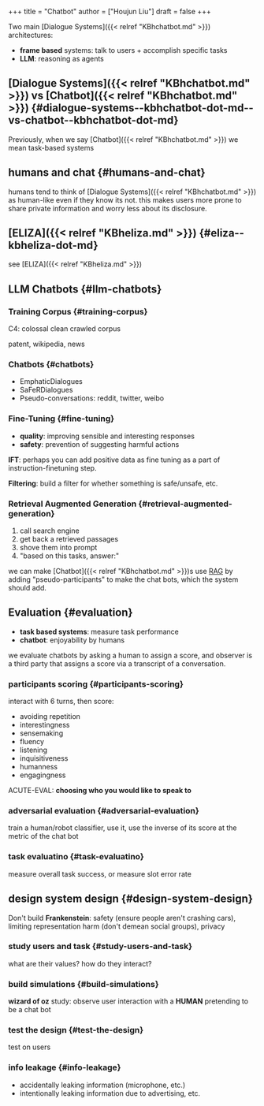 +++
title = "Chatbot"
author = ["Houjun Liu"]
draft = false
+++

Two main [Dialogue Systems]({{< relref "KBhchatbot.md" >}}) architectures:

-   **frame based** systems: talk to users + accomplish specific tasks
-   **LLM**: reasoning as agents


## [Dialogue Systems]({{< relref "KBhchatbot.md" >}}) vs [Chatbot]({{< relref "KBhchatbot.md" >}}) {#dialogue-systems--kbhchatbot-dot-md--vs-chatbot--kbhchatbot-dot-md}

Previously, when we say [Chatbot]({{< relref "KBhchatbot.md" >}}) we mean task-based systems


## humans and chat {#humans-and-chat}

humans tend to think of [Dialogue Systems]({{< relref "KBhchatbot.md" >}}) as human-like even if they know its not. this makes users more prone to share private information and worry less about its disclosure.


## [ELIZA]({{< relref "KBheliza.md" >}}) {#eliza--kbheliza-dot-md}

see [ELIZA]({{< relref "KBheliza.md" >}})


## LLM Chatbots {#llm-chatbots}


### Training Corpus {#training-corpus}

C4: colossal clean crawled corpus

patent, wikipedia, news


### Chatbots {#chatbots}

-   EmphaticDialogues
-   SaFeRDialogues
-   Pseudo-conversations: reddit, twitter, weibo


### Fine-Tuning {#fine-tuning}

-   **quality**: improving sensible and interesting responses
-   **safety**: prevention of suggesting harmful actions

**IFT**: perhaps you can add positive data as fine tuning as a part of instruction-finetuning step.

**Filtering**: build a filter for whether something is safe/unsafe, etc.


### Retrieval Augmented Generation {#retrieval-augmented-generation}

1.  call search engine
2.  get back a retrieved passages
3.  shove them into prompt
4.  "based on this tasks, answer:"

we can make [Chatbot]({{< relref "KBhchatbot.md" >}})s use [RAG](#retrieval-augmented-generation) by adding "pseudo-participants" to make the chat bots, which the system should add.


## Evaluation {#evaluation}

-   **task based systems**: measure task performance
-   **chatbot**: enjoyability by humans

we evaluate chatbots by asking a human to assign a score, and observer is a third party that assigns a score via a transcript of a conversation.


### participants scoring {#participants-scoring}

interact with 6 turns, then score:

-   avoiding repetition
-   interestingness
-   sensemaking
-   fluency
-   listening
-   inquisitiveness
-   humanness
-   engagingness

ACUTE-EVAL: **choosing who you would like to speak to**


### adversarial evaluation {#adversarial-evaluation}

train a human/robot classifier, use it, use the inverse of its score at the metric of the chat bot


### task evaluatino {#task-evaluatino}

measure overall task success, or measure slot error rate


## design system design {#design-system-design}

Don't build **Frankenstein**: safety (ensure people aren't crashing cars), limiting representation harm (don't demean social groups), privacy


### study users and task {#study-users-and-task}

what are their values? how do they interact?


### build simulations {#build-simulations}

**wizard of oz** study: observe user interaction with a **HUMAN** pretending to be a chat bot


### test the design {#test-the-design}

test on users


### info leakage {#info-leakage}

-   accidentally leaking information (microphone, etc.)
-   intentionally leaking information due to advertising, etc.
